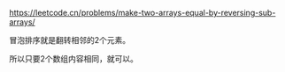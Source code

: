https://leetcode.cn/problems/make-two-arrays-equal-by-reversing-sub-arrays/

冒泡排序就是翻转相邻的2个元素。

所以只要2个数组内容相同，就可以。
